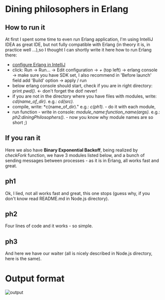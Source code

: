 # Dining philosophers in Erlang

## How to run it
At first I spent some time to even run Erlang application, I'm using IntelliJ IDEA as great IDE, but not fully compatible with Erlang (in theory it is, in practice well ...),so I thought I can shortly write it here how to run Erlang there:
* [configure Erlang in IntelliJ](https://www.jetbrains.com/help/idea/getting-started-with-erlang.html)
* click: Run -> Run... -> Edit configuration -> *+* (top left) -> erlang console -> make sure you have SDK set, I also recommend in 'Before launch' field add 'Build' option -> apply / run
* below erlang console should start, check if you are in right directory: print *pwd().* <- don't forget the dot! never!
* if you are not in the directory where you have files with modules, write: *cd(name_of_dir).* e.g.: *cd(src).*
* compile, write: *c(name_of_dir)." e.g.: *c(ph1).* - do it with each module,
* run function - write in console: *module_name:function_name(args).* e.g.: *ph2:diningPhilosophers().* - now you know why module names are so short ;)

## If you ran it

Here we also have **Binary Exponential Backoff**, being realized by *checkFork* function, we have 3 modules listed below, and a bunch of sending messages between processes - as it is in Erlang, all works fast and great.

## ph1
Ok, I lied, not all works fast and great, this one stops (guess why, if you don't know read README.md in Node.js directory).

## ph2
Four lines of code and it works - so simple.

## ph3
And here we have our waiter (all is nicely described in Node.js directory, here is the same).


# Output format

![output](https://pasteboard.co/IJr8OBx.png)
